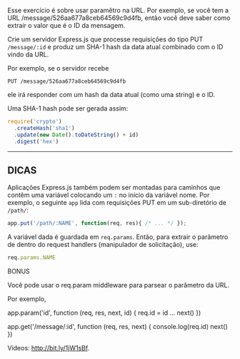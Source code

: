Esse exercício é sobre usar paramêtro na URL.
Por exemplo, se você tem a URL /message/526aa677a8ceb64569c9d4fb, então você deve saber como
extrair o valor que é o ID da mensagem.

Crie um servidor Express.js que processe requisições do tipo PUT `/message/:id`
e produz um SHA-1 hash da data atual combinado com o ID vindo da URL.

Por exemplo, se o servidor recebe

```
PUT /message/526aa677a8ceb64569c9d4fb
```

ele irá responder com um hash da data atual (como uma string) e o ID.

Uma SHA-1 hash pode ser gerada assim:

```js
require('crypto')
  .createHash('sha1')
  .update(new Date().toDateString() + id)
  .digest('hex')
```

-----------------------------

## DICAS

Aplicações Express.js também podem ser montadas para caminhos que contêm uma variável
colocando um `:` no início da variável nome. Por exemplo,
o seguinte `app` lida com requisições PUT em um sub-diretório de `/path/`:

```js
app.put('/path/:NAME', function(req, res){ /* ... */ });
```

A variável dada é guardada em `req.params`. Então, para extrair
o parâmetro de dentro do request handlers (manipulador de solicitação), use:

```js
req.params.NAME
```

BONUS

Você pode usar o  req.param middleware para parsear o parâmetro da URL.

Por exemplo,

app.param('id', function (req, res, next, id) {
  req.id = id
  ...
  next()
})

app.get('/message/:id', function (req, res, next) {
  console.log(req.id)
  next()
})

Videos: http://bit.ly/1jW1sBf.

